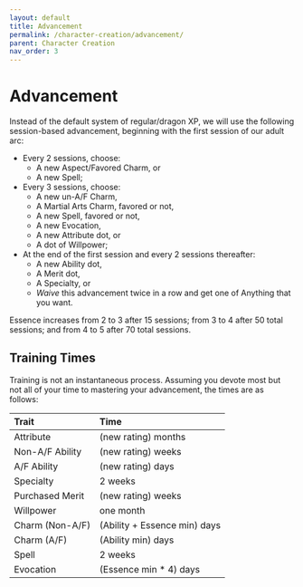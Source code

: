 ```yaml
---
layout: default
title: Advancement
permalink: /character-creation/advancement/
parent: Character Creation
nav_order: 3
---
```


# Advancement

Instead of the default system of regular/dragon XP, we will use the following
session-based advancement, beginning with the first session of our adult arc:

- Every 2 sessions, choose:
  - A new Aspect/Favored Charm, or
  - A new Spell;
- Every 3 sessions, choose:
  - A new un-A/F Charm,
  - A Martial Arts Charm, favored or not,
  - A new Spell, favored or not,
  - A new Evocation,
  - A new Attribute dot, or
  - A dot of Willpower;
- At the end of the first session and every 2 sessions thereafter:
  - A new Ability dot,
  - A Merit dot,
  - A Specialty, or
  - _Waive_ this advancement twice in a row and get one of Anything that you
    want.

Essence increases from 2 to 3 after 15 sessions; from 3 to 4 after 50 total
sessions; and from 4 to 5 after 70 total sessions.

## Training Times

Training is not an instantaneous process. Assuming you devote most but not all
of your time to mastering your advancement, the times are as follows:

| Trait           | Time                         |
| :-------------- | :--------------------------- |
| Attribute       | (new rating) months          |
| Non-A/F Ability | (new rating) weeks           |
| A/F Ability     | (new rating) days            |
| Specialty       | 2 weeks                      |
| Purchased Merit | (new rating) weeks           |
| Willpower       | one month                    |
| Charm (Non-A/F) | (Ability + Essence min) days |
| Charm (A/F)     | (Ability min) days           |
| Spell           | 2 weeks                      |
| Evocation       | (Essence min * 4) days       |
